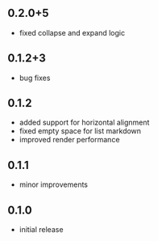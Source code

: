 ## 0.2.0+5
* fixed collapse and expand logic

## 0.1.2+3
* bug fixes

## 0.1.2
* added support for horizontal alignment
* fixed empty space for list markdown
* improved render performance

## 0.1.1
* minor improvements

## 0.1.0
* initial release